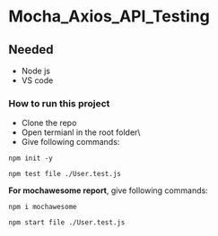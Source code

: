 # Mocha_Axios_API_Testing

## Needed
- Node js 
- VS code

### How to run this project
- Clone the repo
- Open termianl in the root folder\
- Give following commands:
```
npm init -y
```
```
npm test file ./User.test.js
```
**For mochawesome report**, give following commands:
```
npm i mochawesome
```
```
npm start file ./User.test.js
```
